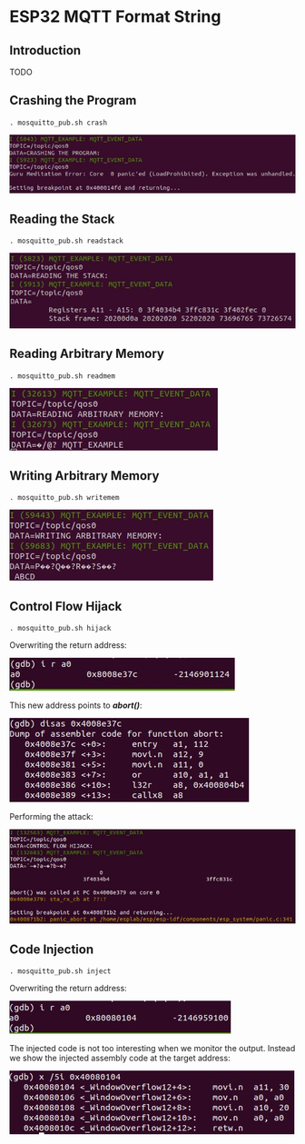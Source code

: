 # ESP32 MQTT Format String

## Introduction

TODO

## Crashing the Program

```
. mosquitto_pub.sh crash
```

![Crashing the program](images/mqtt_crash.JPG)

## Reading the Stack

```
. mosquitto_pub.sh readstack
```

![Reading the stack](images/mqtt_reading_stack.JPG)

## Reading Arbitrary Memory

```
. mosquitto_pub.sh readmem
```

![Reading arbitrary memory](images/mqtt_reading_arbitrary_memory.JPG)

## Writing Arbitrary Memory

```
. mosquitto_pub.sh writemem
```

![Writing arbitrary memory](images/mqtt_writing_arbitrary_memory.JPG)

## Control Flow Hijack

```
. mosquitto_pub.sh hijack
```

Overwriting the return address:

![Control flow hijack return address](images/mqtt_control_flow_hijack_return_address.JPG)

This new address points to ___abort()___:

![Control flow hijack abort](images/mqtt_control_flow_hijack_abort_disas.JPG)

Performing the attack:

![Control flow hijack](images/mqtt_control_flow_hijack.JPG)

## Code Injection

```
. mosquitto_pub.sh inject
```

Overwriting the return address:

![Overwriting the return address](images/mqtt_code_injection_return_address.JPG)

The injected code is not too interesting when we monitor the output. Instead we show the injected assembly code at the target address:

![Code injection](images/mqtt_code_injection.JPG)
